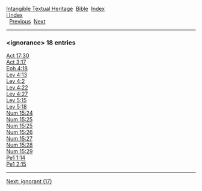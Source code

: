 [Intangible Textual Heritage](../../index)  [Bible](../index) 
[Index](index)   
[i Index](_i_)  
  [Previous](c05731)  [Next](c05733) 

------------------------------------------------------------------------

### &lt;ignorance&gt; 18 entries

[Act 17:30](../kjv/act017.htm#030)  
[Act 3:17](../kjv/act003.htm#017)  
[Eph 4:18](../kjv/eph004.htm#018)  
[Lev 4:13](../kjv/lev004.htm#013)  
[Lev 4:2](../kjv/lev004.htm#002)  
[Lev 4:22](../kjv/lev004.htm#022)  
[Lev 4:27](../kjv/lev004.htm#027)  
[Lev 5:15](../kjv/lev005.htm#015)  
[Lev 5:18](../kjv/lev005.htm#018)  
[Num 15:24](../kjv/num015.htm#024)  
[Num 15:25](../kjv/num015.htm#025)  
[Num 15:25](../kjv/num015.htm#025)  
[Num 15:26](../kjv/num015.htm#026)  
[Num 15:27](../kjv/num015.htm#027)  
[Num 15:28](../kjv/num015.htm#028)  
[Num 15:29](../kjv/num015.htm#029)  
[Pe1 1:14](../kjv/pe1001.htm#014)  
[Pe1 2:15](../kjv/pe1002.htm#015)  

------------------------------------------------------------------------

[Next: ignorant (17)](c05733)
